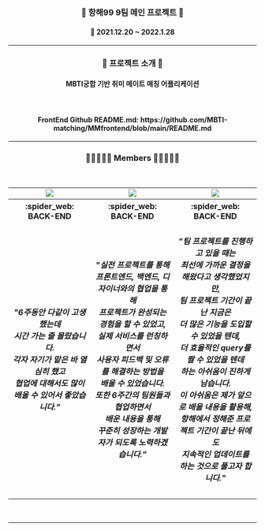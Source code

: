 <h3 align="center"><b>📰 항해99 9팀 메인 프로젝트 📰</b></h3>
	
<h4 align="center">📆 2021.12.20 ~ 2022.1.28</h4>

---

<h3 align="center"><b>🎫 프로젝트 소개 🎫</b></h3>
<h4 align="center"> MBTI궁합 기반 취미 메이트 매칭 어플리케이션 </h4>
<br>
<h4 align="center">FrontEnd Github README.md: https://github.com/MBTI-matching/MMfrontend/blob/main/README.md</h4>

---

<h3 align="center"><b>👨🏻‍🤝‍👨🏻 Members 👨🏻‍🤝‍👨🏻</b></h3>
<br>
<table align="center">
    <tr>
        <td align="center">
        <a href=""><img src="https://img.shields.io/badge/김종욱-000AFF?style=뱃지모양&logo=로고&logoColor=white"/></a>
        </td>
        <td align="center">
        <a href=""><img src="https://img.shields.io/badge/김영철-2DDC88?style=뱃지모양&logo=로고&logoColor=black"/></a>
        </td>
        <td align="center">
        <a href=""><img src="https://img.shields.io/badge/성해인-D77EE9?style=뱃지모양&logo=로고&logoColor=white"/></a>
        </td>
    </tr>
    <tr>
        <th width="33%" align="center">:spider_web: BACK-END
        </th>
        <th width="33%" align="center">:spider_web: BACK-END
        </th>
        <th width="33%" align="center">:spider_web: BACK-END 
        </th>
    </tr>
    <tr>
        <td width="33%" align="center">
		<h5>"6주동안 다같이 고생했는데<br>시간 가는 줄 몰랐습니다.<br>각자 자기가 맡은 바 열심히 했고<br>협업에 대해서도 많이 배울 수 있어서 좋았습니다."</h5>
        </td>
        <td width="33%" align="center">
        	<h5>"실전 프로젝트를 통해 프론트엔드, 백엔드, 디자이너와의 협업을 통해<br>프로젝트가 완성되는 경험을 할 수 있었고,<br>
실제 서비스를 런칭하면서<br>사용자 피드백 및 오류를 해결하는 방법을<br>배울 수 있었습니다.<br>
또한 6주간의 팀원들과 협업하면서<br>배운 내용을 통해<br>꾸준히 성장하는 개발자가 되도록 노력하겠습니다."</h5>
        </td>
        <td width="33%" align="center">
        	<h5>"팀 프로젝트를 진행하고 있을 때는<br>최선에 가까운 결정을 해왔다고 생각했었지만,<br>
팀 프로젝트 기간이 끝난 지금은<br>더 많은 기능을 도입할 수 있었을 텐데,<br>더 효율적인 query를 짤 수 있었을 텐데<br>하는 아쉬움이 진하게 남습니다.
<br>이 아쉬움은 제가 앞으로 배울 내용을 활용해,<br>항해에서 정해준 프로젝트 기간이 끝난 뒤에도<br>지속적인 업데이트를 하는 것으로 풀고자 합니다."</h5>
        </td>
    </tr>
</table>
<br>

---
